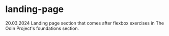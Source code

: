 # landing-page


20.03.2024
Landing page section that comes after flexbox exercises in The Odin Project's foundations section.